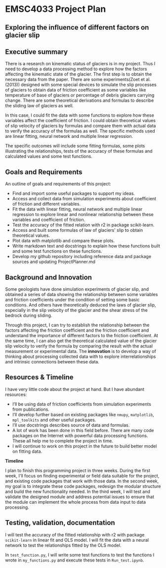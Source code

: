 # EMSC4033 Project Plan 

## Exploring the influence of different factors on glacier slip

## Executive summary

There is a research on kinematic status of glaciers is in my project. Thus I need to develop a data processing method to explore how the factors affecting the kinematic state of the glacier. The first step is to obtain the necessary data from the paper. There are some experiments(Zoet et al.(2013)) designed with some special devices to simulate the slip processes of glaciers to obtain data of friction coefficient as some variables like temperature of base of glaciers or percentage of debris glaciers carrying change. There are some theoretical derivations and formulas to describe the sliding law of glaciers as well.

In this case, I could fit the data with some functions to explore how these variables affect the coefficient of friction. I could obtain theoretical values of slip velocity of glaciers by formulas and compare them with actual data to verify the accuracy of the formulas as well. The specific methods used are linear fitting, neural network and multiple linear regression.

The specific outcomes will include some fitting formulas, some plots illustrating the relationships, tests of the accuracy of these formulas and calculated values and some test functions.

## Goals and Requirements

An outline of goals and requirements of this project:
- Find and import some useful packages to support my ideas.
- Access and collect data from simulation experiments about coefficient of friction and different variables.
- Fit the data with linear fitting, neural network and multiple linear regression to explore linear and nonlinear relationship between these variables and coefficient of friction.
- Test the accuracy of the fitted relation with r2 in package scikit-learn.
- Access and built some formulas of law of glaciers' slip to obtain theoretical values.
- Plot data with matplotlib and compare these plots.
- Write markdown text and docstrings to explain how these functions built and some test functions on these functions.
- Develop my github repository including reference data and package sources and updating ProjectPlanner.md

## Background and Innovation  

Some geologists have done simulation experiments of glacier slip, and obtained a series of data showing the relationship between some variables and friction coefficients under the condition of setting some basic conditions. And others have theoretically deduced the laws of glacier slip, especially in the slip velocity of the glacier and the shear stress of the bedrock during sliding.

Through this project, I can try to establish the relationship between the factors affecting the friction coefficient and the friction coefficient and understand the importance of different factors to the friction coefficient. At the same time, I can also get the theoretical calculated value of the glacier slip velocity to verify the formula by comparing the result with the actual measurement or experimental data. The **innovation** is to develop a way of thinking about processing collected data with to explore interrelationships and intrinsic connections between these data.

## Resources & Timeline

I have very little code about the project at hand. But I have abundant resources:
  - I’ll be using data of friction coefficients from simulation experiments from publications.
  - I’ll develop further based on existing packages like `nmupy`, `matplotlib`, `mpl_toolkits` and other useful packages.
  - I’ll use docstrings describes source of data and formulas.
  - A lot of work has been done in this field before. There are many code packages on the Internet with powerful data processing functions. These all help me to complete the project in time.
  - I will continue to work on this project in the future to build better model on fitting data.

**Timeline**

I plan to finish this programming project in three weeks. During the first week, I'll focus on finding experimental or field data suitable for the project, and existing code packages that work with those data. In the second week, my goal is to integrate these code packages, redesign the modular structure and build the new functionality needed. In the third week, I will test and validate the designed module and address potential issues to ensure that the module can implement the whole process from data input to data processing.


## Testing, validation, documentation

I will test the accuracy of the fitted relationship with r2 with package `scikit-learn` in linear fit and OLS model. I will fit the data with a neural network to test the relationships fitted by the OLS model. 

In `test_function.py`, I will write some test functions to test the functions I wrote in `my_functions.py` and execute these tests in `Run_test.ipynb`.
